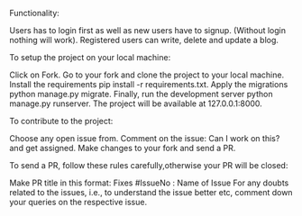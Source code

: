 Functionality:

Users has to login first as well as new users have to signup. (Without login nothing will work).
Registered users can write, delete and update a blog.


To setup the project on your local machine:

Click on Fork.
Go to your fork and clone the project to your local machine.
Install the requirements pip install -r requirements.txt.
Apply the migrations python manage.py migrate.
Finally, run the development server python manage.py runserver.
The project will be available at 127.0.0.1:8000.

To contribute to the project:

Choose any open issue from.
Comment on the issue: Can I work on this? and get assigned.
Make changes to your fork and send a PR.


To send a PR, follow these rules carefully,otherwise your PR will be closed:

Make PR title in this format: Fixes #IssueNo : Name of Issue
For any doubts related to the issues, i.e., to understand the issue better etc, comment down your queries on the respective issue.
